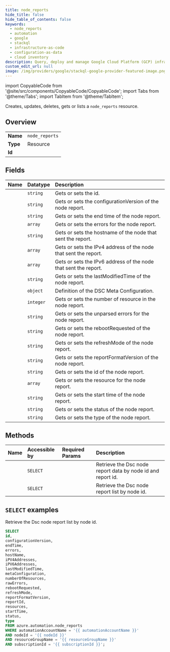 ```yaml
---
title: node_reports
hide_title: false
hide_table_of_contents: false
keywords:
  - node_reports
  - automation
  - google
  - stackql
  - infrastructure-as-code
  - configuration-as-data
  - cloud inventory
description: Query, deploy and manage Google Cloud Platform (GCP) infrastructure and resources using SQL
custom_edit_url: null
image: /img/providers/google/stackql-google-provider-featured-image.png
---
```


import CopyableCode from '@site/src/components/CopyableCode/CopyableCode';
import Tabs from '@theme/Tabs';
import TabItem from '@theme/TabItem';

Creates, updates, deletes, gets or lists a <code>node_reports</code> resource.

## Overview
<table><tbody>
<tr><td><b>Name</b></td><td><code>node_reports</code></td></tr>
<tr><td><b>Type</b></td><td>Resource</td></tr>
<tr><td><b>Id</b></td><td><CopyableCode code="azure.automation.node_reports" /></td></tr>
</tbody></table>

## Fields
| Name | Datatype | Description |
|:-----|:---------|:------------|
| <CopyableCode code="id" /> | `string` | Gets or sets the id. |
| <CopyableCode code="configurationVersion" /> | `string` | Gets or sets the configurationVersion of the node report. |
| <CopyableCode code="endTime" /> | `string` | Gets or sets the end time of the node report. |
| <CopyableCode code="errors" /> | `array` | Gets or sets the errors for the node report. |
| <CopyableCode code="hostName" /> | `string` | Gets or sets the hostname of the node that sent the report. |
| <CopyableCode code="iPV4Addresses" /> | `array` | Gets or sets the IPv4 address of the node that sent the report. |
| <CopyableCode code="iPV6Addresses" /> | `array` | Gets or sets the IPv6 address of the node that sent the report. |
| <CopyableCode code="lastModifiedTime" /> | `string` | Gets or sets the lastModifiedTime of the node report. |
| <CopyableCode code="metaConfiguration" /> | `object` | Definition of the DSC Meta Configuration. |
| <CopyableCode code="numberOfResources" /> | `integer` | Gets or sets the number of resource in the node report. |
| <CopyableCode code="rawErrors" /> | `string` | Gets or sets the unparsed errors for the node report. |
| <CopyableCode code="rebootRequested" /> | `string` | Gets or sets the rebootRequested of the node report. |
| <CopyableCode code="refreshMode" /> | `string` | Gets or sets the refreshMode of the node report. |
| <CopyableCode code="reportFormatVersion" /> | `string` | Gets or sets the reportFormatVersion of the node report. |
| <CopyableCode code="reportId" /> | `string` | Gets or sets the id of the node report. |
| <CopyableCode code="resources" /> | `array` | Gets or sets the resource for the node report. |
| <CopyableCode code="startTime" /> | `string` | Gets or sets the start time of the node report. |
| <CopyableCode code="status" /> | `string` | Gets or sets the status of the node report. |
| <CopyableCode code="type" /> | `string` | Gets or sets the type of the node report. |

## Methods
| Name | Accessible by | Required Params | Description |
|:-----|:--------------|:----------------|:------------|
| <CopyableCode code="get" /> | `SELECT` | <CopyableCode code="automationAccountName, nodeId, reportId, resourceGroupName, subscriptionId" /> | Retrieve the Dsc node report data by node id and report id. |
| <CopyableCode code="list_by_node" /> | `SELECT` | <CopyableCode code="automationAccountName, nodeId, resourceGroupName, subscriptionId" /> | Retrieve the Dsc node report list by node id. |

## `SELECT` examples

Retrieve the Dsc node report list by node id.


```sql
SELECT
id,
configurationVersion,
endTime,
errors,
hostName,
iPV4Addresses,
iPV6Addresses,
lastModifiedTime,
metaConfiguration,
numberOfResources,
rawErrors,
rebootRequested,
refreshMode,
reportFormatVersion,
reportId,
resources,
startTime,
status,
type
FROM azure.automation.node_reports
WHERE automationAccountName = '{{ automationAccountName }}'
AND nodeId = '{{ nodeId }}'
AND resourceGroupName = '{{ resourceGroupName }}'
AND subscriptionId = '{{ subscriptionId }}';
```